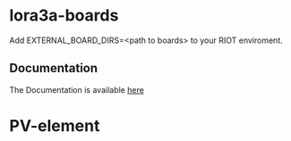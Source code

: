 # lora3a-boards

Add EXTERNAL_BOARD_DIRS=&lt;path to boards&gt; to your RIOT enviroment.

## Documentation

The Documentation is available [here](https://lora3a.github.io/lora3a-boards/)
# PV-element
